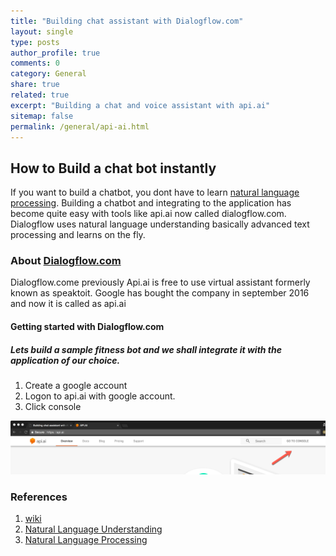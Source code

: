 ```yaml
---
title: "Building chat assistant with Dialogflow.com"
layout: single
type: posts
author_profile: true
comments: 0
category: General
share: true
related: true
excerpt: "Building a chat and voice assistant with api.ai"
sitemap: false
permalink: /general/api-ai.html
---
```


## How to Build a chat bot instantly
If you want to build a chatbot, you dont have to learn [natural language processing](https://en.wikipedia.org/wiki/Natural_language_processing). Building a chatbot and integrating to the application has become quite easy with tools like api.ai now called dialogflow.com. Dialogflow uses natural language understanding basically advanced text processing and learns on the fly.


### About [Dialogflow.com](https://dialogflow.com)
Dialogflow.come previously Api.ai is free to use virtual assistant formerly known as speaktoit. Google has bought the company in september 2016 and now it is called as api.ai

#### Getting started with Dialogflow.com
##### Lets build a sample fitness bot and we shall integrate it with the application of our choice.

1. Create a google account
2. Logon to api.ai with google account. 
3. Click console

![api ai](/images/console.png)

### References
1. [wiki](https://en.wikipedia.org/wiki/API.AI)
2. [Natural Language Understanding](https://en.wikipedia.org/wiki/Natural_language_understanding)
3. [Natural Language Processing](https://en.wikipedia.org/wiki/Natural_language_processing)



